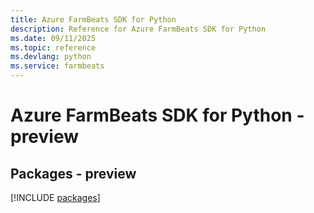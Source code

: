 ```yaml
---
title: Azure FarmBeats SDK for Python
description: Reference for Azure FarmBeats SDK for Python
ms.date: 09/11/2025
ms.topic: reference
ms.devlang: python
ms.service: farmbeats
---
```

# Azure FarmBeats SDK for Python - preview
## Packages - preview
[!INCLUDE [packages](farmbeats-index.md)]